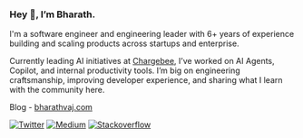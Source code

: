 ### Hey 👋, I’m Bharath.

I'm a software engineer and engineering leader with 6+ years of experience building and scaling products across startups and enterprise.

Currently leading AI initiatives at [Chargebee](https://www.chargebee.com/), I’ve worked on AI Agents, Copilot, and internal productivity tools. I’m big on engineering craftsmanship, improving developer experience, and sharing what I learn with the community here. 

Blog - [bharathvaj.com](https://bharathvaj.com/)

[![Twitter](https://img.shields.io/twitter/url/https/twitter.com/cloudposse.svg?style=social&label=Follow%20%40bharathvaj_g)](https://twitter.com/bharathvaj_g) [![Medium](https://img.shields.io/badge/-Medium-black?logo=medium&logoColor=white)](https://bharathvaj-ganesan.medium.com) [![Stackoverflow](https://badges.aleen42.com/src/stackoverflow.svg)](https://stackoverflow.com/users/6906028/bharathvaj-ganesan)
